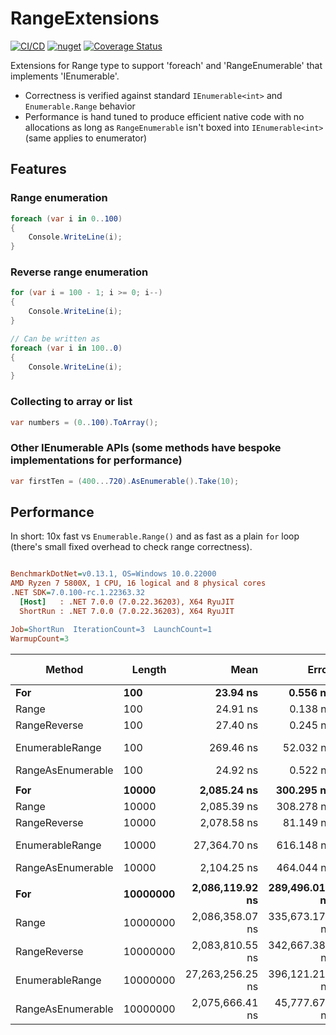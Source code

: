 # RangeExtensions
[![CI/CD](https://github.com/neon-sunset/RangeExtensions/actions/workflows/dotnet-releaser.yml/badge.svg)](https://github.com/neon-sunset/RangeExtensions/actions/workflows/dotnet-releaser.yml) [![nuget](https://badgen.net/nuget/v/RangeExtensions/latest)](https://www.nuget.org/packages/RangeExtensions/) [![Coverage Status](https://coveralls.io/repos/github/neon-sunset/RangeExtensions/badge.svg)](https://coveralls.io/github/neon-sunset/RangeExtensions)

Extensions for Range type to support 'foreach' and 'RangeEnumerable' that implements 'IEnumerable<int>'.
- Correctness is verified against standard `IEnumerable<int>` and `Enumerable.Range` behavior
- Performance is hand tuned to produce efficient native code with no allocations as long as `RangeEnumerable` isn't boxed into `IEnumerable<int>` (same applies to enumerator)

## Features
### Range enumeration
```cs
foreach (var i in 0..100)
{
    Console.WriteLine(i);
}
```

### Reverse range enumeration
```cs
for (var i = 100 - 1; i >= 0; i--)
{
    Console.WriteLine(i);
}

// Can be written as
foreach (var i in 100..0)
{
    Console.WriteLine(i);
}
```

### Collecting to array or list
```cs
var numbers = (0..100).ToArray();
```

### Other IEnumerable APIs (some methods have bespoke implementations for performance)
```cs
var firstTen = (400...720).AsEnumerable().Take(10);
```

## Performance
In short: 10x fast vs `Enumerable.Range()` and as fast as a plain `for` loop (there's small fixed overhead to check range correctness).
``` ini

BenchmarkDotNet=v0.13.1, OS=Windows 10.0.22000
AMD Ryzen 7 5800X, 1 CPU, 16 logical and 8 physical cores
.NET SDK=7.0.100-rc.1.22363.32
  [Host]   : .NET 7.0.0 (7.0.22.36203), X64 RyuJIT
  ShortRun : .NET 7.0.0 (7.0.22.36203), X64 RyuJIT

Job=ShortRun  IterationCount=3  LaunchCount=1  
WarmupCount=3  

```
|            Method |   Length |             Mean |          Error |        StdDev | Ratio | RatioSD | Code Size |  Gen 0 | Allocated |
|------------------ |--------- |-----------------:|---------------:|--------------:|------:|--------:|----------:|-------:|----------:|
|               **For** |      **100** |         **23.94 ns** |       **0.556 ns** |      **0.030 ns** |  **1.00** |    **0.00** |      **20 B** |      **-** |         **-** |
|             Range |      100 |         24.91 ns |       0.138 ns |      0.008 ns |  1.04 |    0.00 |      65 B |      - |         - |
|      RangeReverse |      100 |         27.40 ns |       0.245 ns |      0.013 ns |  1.14 |    0.00 |      65 B |      - |         - |
|   EnumerableRange |      100 |        269.46 ns |      52.032 ns |      2.852 ns | 11.25 |    0.13 |     322 B | 0.0024 |      40 B |
| RangeAsEnumerable |      100 |         24.92 ns |       0.522 ns |      0.029 ns |  1.04 |    0.00 |      67 B |      - |         - |
|                   |          |                  |                |               |       |         |           |        |           |
|               **For** |    **10000** |      **2,085.24 ns** |     **300.295 ns** |     **16.460 ns** |  **1.00** |    **0.00** |      **20 B** |      **-** |         **-** |
|             Range |    10000 |      2,085.39 ns |     308.278 ns |     16.898 ns |  1.00 |    0.00 |      65 B |      - |         - |
|      RangeReverse |    10000 |      2,078.58 ns |      81.149 ns |      4.448 ns |  1.00 |    0.01 |      65 B |      - |         - |
|   EnumerableRange |    10000 |     27,364.70 ns |     616.148 ns |     33.773 ns | 13.12 |    0.11 |     322 B |      - |      40 B |
| RangeAsEnumerable |    10000 |      2,104.25 ns |     464.044 ns |     25.436 ns |  1.01 |    0.01 |      67 B |      - |         - |
|                   |          |                  |                |               |       |         |           |        |           |
|               **For** | **10000000** |  **2,086,119.92 ns** | **289,496.016 ns** | **15,868.253 ns** |  **1.00** |    **0.00** |      **20 B** |      **-** |         **-** |
|             Range | 10000000 |  2,086,358.07 ns | 335,673.174 ns | 18,399.379 ns |  1.00 |    0.02 |      65 B |      - |         - |
|      RangeReverse | 10000000 |  2,083,810.55 ns | 342,667.388 ns | 18,782.756 ns |  1.00 |    0.01 |      65 B |      - |         - |
|   EnumerableRange | 10000000 | 27,263,256.25 ns | 396,121.214 ns | 21,712.740 ns | 13.07 |    0.09 |     322 B |      - |         - |
| RangeAsEnumerable | 10000000 |  2,075,666.41 ns |  45,777.672 ns |  2,509.229 ns |  1.00 |    0.01 |      67 B |      - |         - |

